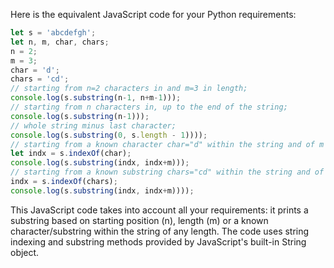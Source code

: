 Here is the equivalent JavaScript code for your Python requirements:

```JavaScript
let s = 'abcdefgh';
let n, m, char, chars;
n = 2;
m = 3;
char = 'd';
chars = 'cd';
// starting from n=2 characters in and m=3 in length;
console.log(s.substring(n-1, n+m-1)));
// starting from n characters in, up to the end of the string;
console.log(s.substring(n-1)));
// whole string minus last character;
console.log(s.substring(0, s.length - 1))));
// starting from a known character char="d" within the string and of m length;
let indx = s.indexOf(char);
console.log(s.substring(indx, indx+m)));
// starting from a known substring chars="cd" within the string and of m length. 
indx = s.indexOf(chars);
console.log(s.substring(indx, indx+m))));
```
This JavaScript code takes into account all your requirements: it prints a substring based on starting position (n), length (m) or a known character/substring within the string of any length. The code uses string indexing and substring methods provided by JavaScript's built-in String object.
